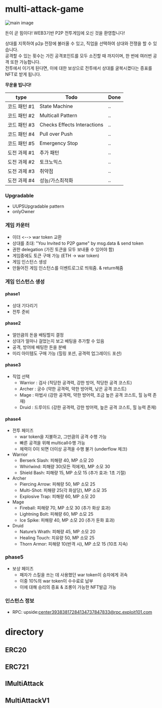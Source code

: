 # multi-attack-game

![main image](images/main.png)

돈이 곧 힘이다! WEB3기반 P2P 전투게임에 오신 것을 환영합니다!

상대를 지목하여 p2p 전장에 불러올 수 있고, 직업을 선택하여 상대와 전쟁을 할 수 있습니다.   
공격할 수 있는 횟수는 가진 공격포인트를 모두 소진할 때 까지이며, 한 번에 여러번 공격 또한 가능합니다.    
전투에서 이기게 된다면, 이에 대한 보상으로 전투에서 상대를 굴복시켰다는 증표를 NFT로 받게 됩니다.

__무운을 빕니다!__   

| type | Todo | Done | 
| ----- | ------ | ------- |
| 코드 패턴 #1 | State Machine | .. |
| 코드 패턴 #2 | Multicall Pattern | .. |
| 코드 패턴 #3 | Checks Effects Interactions | .. |
| 코드 패턴 #4 | Pull over Push | .. |
| 코드 패턴 #5 | Emergency Stop | .. |
| 도전 과제 #1 | 추가 패턴 | .. |
| 도전 과제 #2 | 토크노믹스 | .. |
| 도전 과제 #3 | 취약점 | .. |
| 도전 과제 #4 | 성능/가스최적화 | .. |

### Upgradable    
- UUPSUpgradable pattern   
- onlyOwner

### 게임 카운터    
- 이더 <--> war token 교환   
- 상대를 초대: "You Invited to P2P game" by msg.data & send token
- 권한 delegation (가진 토큰을 모두 보내줄 수 있어야 함)
- 게임중에도 토큰 구매 가능 (ETH -> war token)
- 게임 인스턴스 생성
- 만들어진 게임 인스턴스를 이벤트로그로 띄워줌. & return해줌

### 게임 인스턴스 생성
#### phase1
- 상대 기다리기
- 전투 준비

#### phase2
- 얼만큼의 돈을 배팅할지 결정
- 상대가 얼마나 걸었는지 보고 배팅을 추가할 수 있음
- 공격, 방어에 배팅한 돈을 분배
- 미리 아이템도 구매 가능 (힐링 포션, 공격력 업그레이드 포션)

#### phase3
- 직업 선택
    * Warrior : 검사 (적당한 공격력, 강한 방어, 적당한 공격 코스트)
    * Archer : 궁수 (약한 공격력, 약한 방어력, 낮은 공격 코스트)
    * Mage : 마법사 (강한 공격력, 약한 방어력, 조금 높은 공격 코스트, 힐 능력 존재)
    * Druid : 드루이드 (강한 공격력, 강한 방어력, 높은 공격 코스트, 힐 능력 존재)

#### phase4
- 전투 페이즈    
    * war token을 지불하고, 그만큼의 공격 수행 가능   
    * 빠른 공격을 위해 multicall수행 가능        
    * 체력이 0이 되면 더이상 공격을 수행 불가 (underflow 체크)     
- Warrior     
	* Berserk Slash: 피해량 40, MP 소모 20     
	* Whirlwind: 피해량 30(모든 적에게), MP 소모 30     
	* Shield Bash: 피해량 15, MP 소모 15 (추가 효과: 1초 기절)     
- Archer     
	* Piercing Arrow: 피해량 50, MP 소모 25     
	* Multi-Shot: 피해량 25(각 화살당), MP 소모 35     
	* Explosive Trap: 피해량 60, MP 소모 20     
- Mage     
	* Fireball: 피해량 70, MP 소모 30 (추가 화상 효과)     
	* Lightning Bolt: 피해량 60, MP 소모 25     
	* Ice Spike: 피해량 40, MP 소모 20 (추가 둔화 효과)     
- Druid     
	* Nature’s Wrath: 피해량 45, MP 소모 20     
	* Healing Touch: 치유량 50, MP 소모 25     
	* Thorn Armor: 피해량 10(반격 시), MP 소모 15 (10초 지속)     

### phase5
- 보상 페이즈
    * 패자가 스킬을 쓰는 데 사용했던 war token이 승자에게 귀속
    * 이중 10%의 war token이 수수료로 납부
    * 이에 대해 승리의 증표 & 조롱이 가능한 NFT발급 가능

### 인스턴스 정보
- RPC: upside:center39383817284134737847833@rpc.exploit101.com

# directory 

## ERC20

## ERC721

## IMultiAttack

## MultiAttackV1

## 